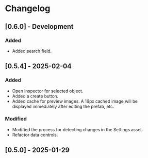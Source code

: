 # Changelog

## [0.6.0] - Development
### Added
- Added search field.

## [0.5.4] - 2025-02-04
### Added
- Open inspector for selected object.
- Added a create button.
- Added cache for preview images. A 16px cached image will be displayed immediately after editing the prefab, etc.

### Modified
- Modified the process for detecting changes in the Settings asset.
- Refactor data controls.

## [0.5.0] - 2025-01-29
